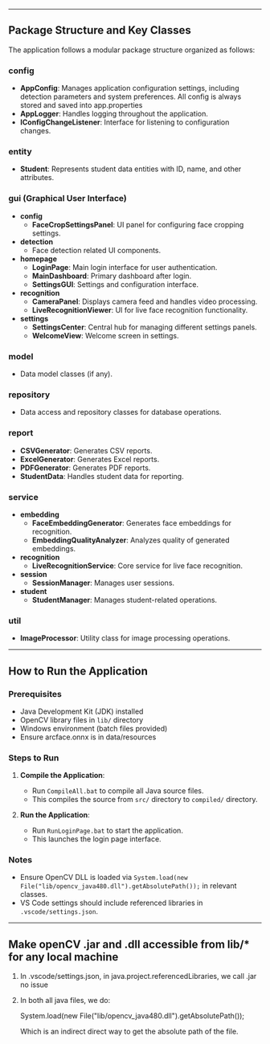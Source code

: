 
--------------------------------------------------------------------------
Package Structure and Key Classes
--------------------------------------------------------------------------

The application follows a modular package structure organized as follows:

### config
- **AppConfig**: Manages application configuration settings, including detection parameters and system preferences. All config is always stored and saved into app.properties
- **AppLogger**: Handles logging throughout the application.
- **IConfigChangeListener**: Interface for listening to configuration changes.

### entity
- **Student**: Represents student data entities with ID, name, and other attributes.

### gui (Graphical User Interface)
- **config**
  - **FaceCropSettingsPanel**: UI panel for configuring face cropping settings.
- **detection**
  - Face detection related UI components.
- **homepage**
  - **LoginPage**: Main login interface for user authentication.
  - **MainDashboard**: Primary dashboard after login.
  - **SettingsGUI**: Settings and configuration interface.
- **recognition**
  - **CameraPanel**: Displays camera feed and handles video processing.
  - **LiveRecognitionViewer**: UI for live face recognition functionality.
- **settings**
  - **SettingsCenter**: Central hub for managing different settings panels.
  - **WelcomeView**: Welcome screen in settings.

### model
- Data model classes (if any).

### repository
- Data access and repository classes for database operations.

### report
- **CSVGenerator**: Generates CSV reports.
- **ExcelGenerator**: Generates Excel reports.
- **PDFGenerator**: Generates PDF reports.
- **StudentData**: Handles student data for reporting.

### service
- **embedding**
  - **FaceEmbeddingGenerator**: Generates face embeddings for recognition.
  - **EmbeddingQualityAnalyzer**: Analyzes quality of generated embeddings.
- **recognition**
  - **LiveRecognitionService**: Core service for live face recognition.
- **session**
  - **SessionManager**: Manages user sessions.
- **student**
  - **StudentManager**: Manages student-related operations.

### util
- **ImageProcessor**: Utility class for image processing operations.

--------------------------------------------------------------------------
How to Run the Application
--------------------------------------------------------------------------

### Prerequisites
- Java Development Kit (JDK) installed
- OpenCV library files in `lib/` directory
- Windows environment (batch files provided)
- Ensure arcface.onnx is in data/resources

### Steps to Run
1. **Compile the Application**:
   - Run `CompileAll.bat` to compile all Java source files.
   - This compiles the source from `src/` directory to `compiled/` directory.

2. **Run the Application**:
   - Run `RunLoginPage.bat` to start the application.
   - This launches the login page interface.


### Notes
- Ensure OpenCV DLL is loaded via `System.load(new File("lib/opencv_java480.dll").getAbsolutePath());` in relevant classes.
- VS Code settings should include referenced libraries in `.vscode/settings.json`.

--------------------------------------------------------------------------
Make openCV .jar and .dll accessible from lib/* for any local machine
--------------------------------------------------------------------------

1) In .vscode/settings.json, in java.project.referencedLibraries, we call .jar no issue
2) In both all java files, we do:

    System.load(new File("lib/opencv_java480.dll").getAbsolutePath());

    Which is an indirect direct way to get the absolute path of the file. 
